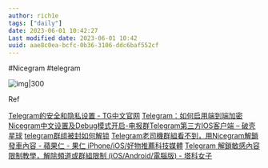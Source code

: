 ```yaml
---
author: rich1e
tags: ["daily"]
date: 2023-06-01 10:42:27
Last modified date: 2023-06-01 10:42
uuid: aae8c0ea-bcfc-0b36-3106-ddc6baf552cf
---
```


#Nicegram #telegram

![img|300](buckets/daily/meta/IMG_8894.png)


Ref

[Telegram的安全和隐私设置 - TG中文官网](https://www.telegramos.org/jiaocheng/153.html)
[Telegram：如何启用端到端加密](https://sites.google.com/view/telegramcninfo/telegram-how-to-enable-end-to-end-encryption)
[Nicegram中文设置及Debug模式开启-电报群Telegram第三方IOS客户端 – 破壳星球](https://www.pokooo.com/781.html)
[telegram群组被封如何解锁](https://sites.google.com/view/telegramcninfo/unblocked-from-telegram-group-or-channel)
[Telegram老司機群組看不到，用Nicegram解鎖發車內容 - 蘋果仁 - 果仁 iPhone/iOS/好物推薦科技媒體](https://applealmond.com/posts/68710)
[Telegram 解鎖敏感內容限制教學，解除頻道或群組限制 (iOS/Android/電腦版) - 塔科女子](https://www.tech-girlz.com/2022/02/telegram-unlock-content.html)
